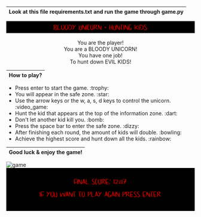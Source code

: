 | Look at this file requirements.txt and run the game through game.py|
| ------------------------------------------------------------------ |

![game](rm_img/start.png)

<div align="center">You are the player!</div>
<div align="center">You are a BLOODY UNICORN!</div>
<div align="center">You have one job!</div>
<div align="center">To hunt down EVIL KIDS!</div>


| How to play? |
| ------------ |
<ul>
<li>Press enter to start the game. :trophy:</li>
<li>You will appear in the safe zone. :star:</li>
<li>Use the arrow keys or the w, a, s, d keys to control the unicorn. :video_game:</li>
<li>Hunt the kid that appears at the top of the information zone. :dart:</li>
<li>Don't let another kid kill you. :bomb:</li>
<li>Press the space bar to enter the safe zone. :dizzy:</li>
<li>After finishing each round, the amount of kids will double. :bowling:</li>
<li>Achieve the highest score and hunt down all the kids. :rainbow:</li>
</ul>

| Good luck & enjoy the game! |
| --------------------------- |

![game](rm_img/game.png)
![game](rm_img/score.png)
